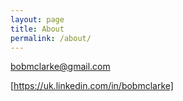 ```yaml
---
layout: page
title: About
permalink: /about/
---
```


bobmclarke@gmail.com

[https://uk.linkedin.com/in/bobmclarke]

